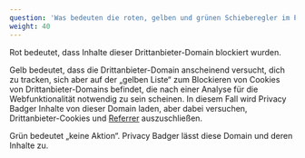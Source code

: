 ```yaml
---
question: 'Was bedeuten die roten, gelben und grünen Schieberegler im Privacy Badger-Menü?'
weight: 40
---
```


Rot bedeutet, dass Inhalte dieser Drittanbieter-Domain blockiert wurden.

Gelb bedeutet, dass die Drittanbieter-Domain anscheinend versucht, dich zu tracken, sich aber auf der „gelben Liste“ zum Blockieren von Cookies von Drittanbieter-Domains befindet, die nach einer Analyse für die Webfunktionalität notwendig zu sein scheinen. In diesem Fall wird Privacy Badger Inhalte von dieser Domain laden, aber dabei versuchen, Drittanbieter-Cookies und [Referrer](https://de.wikipedia.org/wiki/Referrer) auszuschließen.

Grün bedeutet „keine Aktion“. Privacy Badger lässt diese Domain und deren Inhalte zu.
